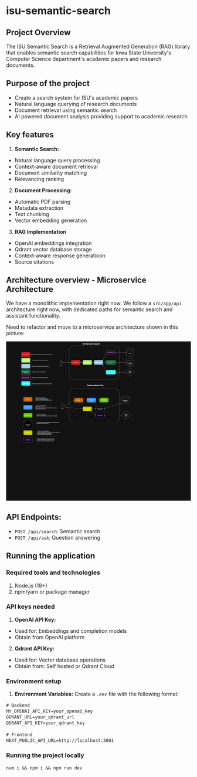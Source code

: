 # isu-semantic-search 

## Project Overview

The ISU Semantic Search is a Retrieval Augmented Generation (RAG) library that enables semantic search capabilities for Iowa State University's Computer Science department's academic papers and research documents. 

## Purpose of the project

- Create a search system for ISU's academic papers 
- Natural language querying of research documents 
- Document retrieval using semantic search 
- AI powered document analysis providing support to academic research 

## Key features

1. **Semantic Search:** 
- Natural language query processing 
- Context-aware document retrieval 
- Document similarity matching 
- Relevancing ranking 

2. **Document Processing:** 
- Automatic PDF parsing 
- Metadata extraction 
- Text chunking 
- Vector embedding generation 

3. **RAG Implementation**
- OpenAI embeddings integration 
- Qdrant vector database storage 
- Context-aware response generatioon 
- Source citations 

## Architecture overview - Microservice Architecture

We have a monolithic implementation right now. We follow a `src/app/api` architecture right now, with dedicated paths for semantic search and assistant functionality. 


Need to refactor and move to a microservice architecture shown in this picture: 

![alt text](isu-chatbot.jpg)

## API Endpoints: 

- `POST /api/search`: Semantic search
- `POST /api/ask`: Question answering


## Running the application

### Required tools and technologies
1. Node.js (18+)
2. npm/yarn or package manager 

### API keys needed 
1. **OpenAI API Key:** 
- Used for: Embeddings and completion models 
- Obtain from OpenAI platform 

2. **Qdrant API Key:** 
- Used for: Vector database operations 
- Obtain from: Self hosted or Qdrant Cloud 

### Environment setup

1. **Environment Variables:** 
Create a `.env` file with the following format: 

```
# Backend
MY_OPENAI_API_KEY=your_openai_key
QDRANT_URL=your_qdrant_url
QDRANT_API_KEY=your_qdrant_key

# Frontend
NEXT_PUBLIC_API_URL=http://localhost:3001
```

### Running the project locally 

```
nvm i && npm i && npm run dev
```

